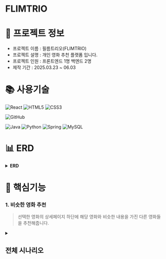 <h1> FLIMTRIO </h1>

# 📃 프로젝트 정보
- 프로젝트 이름 : 필름트리오(FLIMTRIO)
- 프로젝트 설명 : 개인 영화 추천 플랫폼 입니다.
- 프로젝트 인원 : 프론트엔드 1명 백엔드 2명
- 제작 기간 : 2025.03.23 ~ 06.03  

# 📚 사용기술
![React](https://img.shields.io/badge/react-%2320232a.svg?style=for-the-badge&logo=react&logoColor=%2361DAFB)
![HTML5](https://img.shields.io/badge/html5-%23E34F26.svg?style=for-the-badge&logo=html5&logoColor=white)
![CSS3](https://img.shields.io/badge/css3-%231572B6.svg?style=for-the-badge&logo=css3&logoColor=white)

![GitHub](https://img.shields.io/badge/github-%23121011.svg?style=for-the-badge&logo=github&logoColor=white)

![Java](https://img.shields.io/badge/java-%23ED8B00.svg?style=for-the-badge&logo=openjdk&logoColor=white)
![Python](https://img.shields.io/badge/python-3670A0?style=for-the-badge&logo=python&logoColor=ffdd54)
![Spring](https://img.shields.io/badge/spring-%236DB33F.svg?style=for-the-badge&logo=spring&logoColor=white)
![MySQL](https://img.shields.io/badge/mysql-4479A1.svg?style=for-the-badge&logo=mysql&logoColor=white)

# 📊 ERD
<details>
<summary><b>ERD</b></summary>
- JWT + HTTP 쿠키 ONLY 방식을 통한 로그인
- 비슷한 영화 알고리즘
</details>



# 🔑 핵심기능

### 1. 비슷한 영화 추천

> 선택한 영화의 상세페이지 하단에 해당 영화와 비슷한 내용을 가진 다른 영화들을 추천해줍니다.









<details>
<summary><h2>전체 시나리오</h2></summary>

<h2>1.회원가입,로그인</h2>

<img width="400"  alt="로그인 폼" src="https://github.com/user-attachments/assets/5e968d71-1f22-42cb-a489-6e0b1752d314" />

<b>JWT + HTTP 쿠키 ONLY 방식을 통한 로그인 구현</b>

<img width="400"  alt="회원가입" src="https://github.com/user-attachments/assets/7e544768-8ae9-4c35-949b-3dfea15f5f3c" />
<img width="500"  alt="회원가입 이메일" src="https://github.com/user-attachments/assets/270386c5-9b56-4cb2-b8ec-2abd39be50a8" />


<b>SMTP 를 통한 이메일 전송및 , 이메일 인증 을 통한 회원가입 구현</b>

<img width="300"  alt="비찾" src="https://github.com/user-attachments/assets/62509461-e45b-4376-9e3d-e0030986785f" />
<img width="300"  alt="비찾 실행" src="https://github.com/user-attachments/assets/67b53f19-24cd-40c7-ba4d-6fe74f4c66db" />
<img width="300"  alt="비찾 메일" src="https://github.com/user-attachments/assets/2e1d257c-7e6c-4504-92bd-fb27a7c9d90f" />

<b>SMTP 를 통한 이메일 전송및 , 이메일 인증 을 통한 비밀번호 찾기 구현</b>

<h2>2.메인화면</h2>


<img width="600"  alt="비로그인 메인화면" src="https://github.com/user-attachments/assets/26ece012-8f72-4c06-aeaa-61cb0bc66853" />

<b> 로그인 여부(토큰)인증여부 와 , 알고리즘 데이터의 유무 에 따라 예외처리 를 통한 추천</b>

<img width="600"  alt="image" src="https://github.com/user-attachments/assets/fc63a8ef-dfd0-4d0d-bea8-8b4891b9fd49" />

<b> 알고리즘이 작동 되어 추천 영화가 있을때 위의 화면이 추가됨</b>

<h2>3.검색결과</h2>

<img width="600"  alt="검색결과" src="https://github.com/user-attachments/assets/d5286d8b-95ec-4abb-af03-2c5d1352077f" />

<b>검색결과를 확인 할수있는 화면</b>

<h2>4.디테일</h2>

<img width="600"  alt="디테일" src="https://github.com/user-attachments/assets/ec5c3348-36f7-4526-8194-1a83a0d15665" />

<b> 좋아요 기능, 유튜브 API 를 통해 예고편 구현 </b>

<b> 비슷한 영화 알고리즘 </b>

<img width="600"  alt="image" src="https://github.com/user-attachments/assets/4dd4cfa6-56d7-4769-9447-ed00c5e252ea" />

<b> Python 으로 NLP 분석 -> 코사인 유사도를 통해 비슷한 내용을 가진 영화를 추출해서 가져옴 </b>

<img width="300"  alt="리뷰작성폼" src="https://github.com/user-attachments/assets/012e35aa-c95c-45ff-97c0-bc33007019aa" />
<img width="300"  alt="리뷰 조회폼" src="https://github.com/user-attachments/assets/9cb9e616-1ac6-4f48-87ae-258794c77105" />

<b>리뷰작성 및 리뷰 조회</b>

<h2>5.마이페이지</h2>

<img width="600"  alt="마이페이지2" src="https://github.com/user-attachments/assets/bf2047da-acd9-4d92-9a86-7512b74be3d3" />

<b> 좋아요 목록 과 작성한 리뷰 관리를 할수있는 페이지</b>

<img width="400"  alt="리뷰수정" src="https://github.com/user-attachments/assets/926c4cab-dae5-40da-8bc3-e01223c35b7a" />

<b>리뷰 수정</b>

<h2>6.상태별 안내 메시지</h2>

<img width="329" height="411" alt="로그인" src="https://github.com/user-attachments/assets/f61e7dcb-4220-4b5d-865b-afbff1cd667d" />
<img width="329" height="411" alt="회원가입 성공" src="https://github.com/user-attachments/assets/3667e277-af7b-4821-8eff-9e48181c98d6" />
<img width="329" height="411" alt="비로그인 좋아요" src="https://github.com/user-attachments/assets/86402639-55e4-4e92-94fd-017eeea1749a" />
<img width="329" height="411" alt="비로그인 리뷰작성" src="https://github.com/user-attachments/assets/39490e14-379a-4006-b662-3ed9cd8d8bb8" />

<b>사용자 혼란을 줄이고 서비스 흐름을 자연스럽게 이어갈 수 있도록 UX 구현</b>
